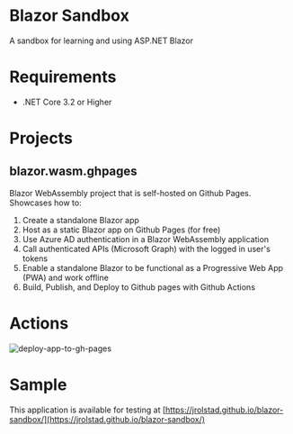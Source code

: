 # Blazor Sandbox
A sandbox for learning and using ASP.NET Blazor

# Requirements
* .NET Core 3.2 or Higher

# Projects
## blazor.wasm.ghpages
Blazor WebAssembly project that is self-hosted on Github Pages.  Showcases how to:

1. Create a standalone Blazor app
2. Host as a static Blazor app on Github Pages (for free)
3. Use Azure AD authentication in a Blazor WebAssembly application
4. Call authenticated APIs (Microsoft Graph) with the logged in user's tokens
5. Enable a standalone Blazor to be functional as a Progressive Web App (PWA) and work offline
6. Build, Publish, and Deploy to Github pages with Github Actions


# Actions
![deploy-app-to-gh-pages](https://github.com/jrolstad/blazor-sandbox/workflows/deploy-app-to-gh-pages/badge.svg)

# Sample
This application is available for testing at [https://jrolstad.github.io/blazor-sandbox/](https://jrolstad.github.io/blazor-sandbox/)